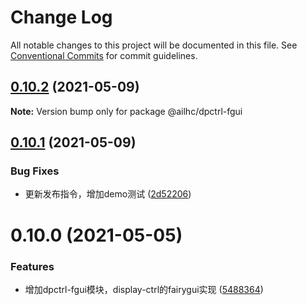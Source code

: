 # Change Log

All notable changes to this project will be documented in this file.
See [Conventional Commits](https://conventionalcommits.org) for commit guidelines.

## [0.10.2](https://github.com/AILHC/EasyGameFrameworkOpen/compare/@ailhc/dpctrl-fgui@0.10.1...@ailhc/dpctrl-fgui@0.10.2) (2021-05-09)

**Note:** Version bump only for package @ailhc/dpctrl-fgui





## [0.10.1](https://github.com/AILHC/EasyGameFrameworkOpen/compare/@ailhc/dpctrl-fgui@0.10.0...@ailhc/dpctrl-fgui@0.10.1) (2021-05-09)


### Bug Fixes

* 更新发布指令，增加demo测试 ([2d52206](https://github.com/AILHC/EasyGameFrameworkOpen/commit/2d5220630402ef4dd2079acb753e2c6ecd9301f0))





# 0.10.0 (2021-05-05)


### Features

* 增加dpctrl-fgui模块，display-ctrl的fairygui实现 ([5488364](https://github.com/AILHC/EasyGameFrameworkOpen/commit/548836485d02c944b18f7b4a8307d4acbb05882d))
